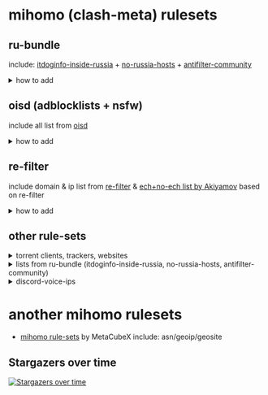 # mihomo (clash-meta) rulesets

## ru-bundle
include: [itdoginfo-inside-russia](https://github.com/itdoginfo/allow-domains/) + [no-russia-hosts](https://github.com/dartraiden/no-russia-hosts) + [antifilter-community](https://community.antifilter.download/)
<details>
  <summary>how to add</summary>
  
<details>
  <summary>.yaml example for binary rule-set .mrs</summary>
  
```yaml
sniffer:
  enable: true
  force-dns-mapping: true
  parse-pure-ip: true
  sniff:
    HTTP:
      ports: [80, 8080-8880]
      override-destination: true
    TLS:
      ports: [443, 8443]
rule-providers:
  ru-bundle:
    type: http
    behavior: domain
    format: mrs
    url: https://github.com/legiz-ru/mihomo-rule-sets/raw/main/ru-bundle/rule.mrs
    path: ./ru-bundle/rule.mrs
    interval: 86400
rules:
  - RULE-SET,ru-bundle,PROXY
  - MATCH,DIRECT
```

</details>
<details>
  <summary>add to vpnbot</summary>
  
```shell
proxy:domain:86400:https://github.com/legiz-ru/mihomo-rule-sets/raw/main/ru-bundle/rule.mrs
```

</details>
</details>

## oisd (adblocklists + nsfw)
include all list from [oisd](oisd.nl)
<details>
  <summary>how to add</summary>
  
<details>
  <summary>.yaml example for binary rule-set .mrs</summary>
  
```yaml
sniffer:
  enable: true
  force-dns-mapping: true
  parse-pure-ip: true
  sniff:
    HTTP:
      ports: [80, 8080-8880]
      override-destination: true
    TLS:
      ports: [443, 8443]
rule-providers:
  oisd_big:
    type: http
    behavior: domain
    format: mrs
    url: https://github.com/legiz-ru/mihomo-rule-sets/raw/main/oisd/big.mrs
    path: ./oisd/big.mrs
    interval: 86400
  oisd_small:
    type: http
    behavior: domain
    format: mrs
    url: https://github.com/legiz-ru/mihomo-rule-sets/raw/main/oisd/small.mrs
    path: ./oisd/small.mrs
    interval: 86400
  oisd_nsfw_small:
    type: http
    behavior: domain
    format: mrs
    url: https://github.com/legiz-ru/mihomo-rule-sets/raw/main/oisd/nsfw_small.mrs
    path: ./oisd/nsfw_small.mrs
    interval: 86400
  oisd_nsfw_big:
    type: http
    behavior: domain
    format: mrs
    url: https://github.com/legiz-ru/mihomo-rule-sets/raw/main/oisd/nsfw.mrs
    path: ./oisd/nsfw_big.mrs
    interval: 86400
rules:
  - RULE-SET,oisd_small,REJECT
  - RULE-SET,oisd_big,REJECT
  - RULE-SET,oisd_nsfw_small,REJECT
  - RULE-SET,oisd_nsfw_big,REJECT
  - MATCH,DIRECT
```

</details>
<details>
  <summary>add to vpnbot</summary>
  
**BIG LIST:**

```shell
reject:domain:86400:https://github.com/legiz-ru/mihomo-rule-sets/raw/main/oisd/big.mrs
```
**SMALL LIST:**

```shell
reject:domain:86400:https://github.com/legiz-ru/mihomo-rule-sets/raw/main/oisd/small.mrs
```
**NSFW BIG LIST:**

```shell
reject:domain:86400:https://github.com/legiz-ru/mihomo-rule-sets/raw/main/oisd/nsfw.mrs
```
**NSFW SMALL LIST:**

```shell
reject:domain:86400:https://github.com/legiz-ru/mihomo-rule-sets/raw/main/oisd/nsfw_small.mrs
```

</details>
</details>

## re-filter
include domain & ip list from [re-filter](https://github.com/1andrevich/Re-filter-lists) & [ech+no-ech list by Akiyamov](https://github.com/Akiyamov/singbox-ech-list) based on re-filter
<details>
  <summary>how to add</summary>
  
<details>
  <summary>.yaml example for binary rule-set .mrs</summary>
  
```yaml
sniffer:
  enable: true
  force-dns-mapping: true
  parse-pure-ip: true
  sniff:
    HTTP:
      ports: [80, 8080-8880]
      override-destination: true
    TLS:
      ports: [443, 8443]
rule-providers:
  refilter_domains:
    type: http
    behavior: domain
    format: mrs
    url: https://github.com/legiz-ru/mihomo-rule-sets/raw/main/re-filter/domain-rule.mrs
    path: ./re-filter/domain-rule.mrs
    interval: 86400
  refilter_ipsum:
    type: http
    behavior: ipcidr
    format: mrs
    url: https://github.com/legiz-ru/mihomo-rule-sets/raw/main/re-filter/ip-rule.mrs
    path: ./re-filter/ip-rule.mrs
    interval: 86400
rules:
  - RULE-SET,refilter_domains,PROXY
  - RULE-SET,refilter_ipsum,PROXY
  - MATCH,DIRECT
```

</details>
<details>
  <summary>.yaml example with ECH+noECH rules</summary>
  
```yaml
sniffer:
  enable: true
  force-dns-mapping: true
  parse-pure-ip: true
  sniff:
    HTTP:
      ports: [80, 8080-8880]
      override-destination: true
    TLS:
      ports: [443, 8443]
rule-providers:
  refilter_noech:
    type: http
    behavior: domain
    format: mrs
    url: https://github.com/legiz-ru/mihomo-rule-sets/raw/main/re-filter/re-filter-noech.mrs
    path: ./re-filter/noech.mrs
    interval: 86400
  refilter_ech:
    type: http
    behavior: domain
    format: mrs
    url: https://github.com/legiz-ru/mihomo-rule-sets/raw/main/re-filter/re-filter-ech.mrs
    path: ./re-filter/ech.mrs
    interval: 86400
  refilter_ipsum:
    type: http
    behavior: ipcidr
    format: mrs
    url: https://github.com/legiz-ru/mihomo-rule-sets/raw/main/re-filter/ip-rule.mrs
    path: ./re-filter/ip-rule.mrs
    interval: 86400
rules:
  - DOMAIN,cloudflare-ech.com,PROXY
  - RULE-SET,refilter_ech,DIRECT
  - RULE-SET,refilter_noech,PROXY
  - RULE-SET,refilter_ipsum,PROXY
  - MATCH,DIRECT
```

</details>
<details>
  <summary>add to vpnbot</summary>
  
```shell
proxy:domain:86400:https://github.com/legiz-ru/mihomo-rule-sets/raw/main/re-filter/domain-rule.mrs
```
```shell
proxy:ipcidr:86400:https://github.com/legiz-ru/mihomo-rule-sets/raw/main/re-filter/ip-rule.mrs
```

</details>
</details>

## other rule-sets
<details>
  <summary>torrent clients, trackers, websites</summary>
  
<details>
  <summary>.yaml example for binary rule-set .mrs</summary>
  
```yaml
sniffer:
  enable: true
  force-dns-mapping: true
  parse-pure-ip: true
  sniff:
    HTTP:
      ports: [80, 8080-8880]
      override-destination: true
    TLS:
      ports: [443, 8443]
rule-providers:
  torrent-trackers:
    type: http
    behavior: domain
    format: mrs
    url: https://github.com/legiz-ru/mihomo-rule-sets/raw/main/other/torrent-trackers.mrs
    path: ./rule-sets/torrent-trackers.mrs
    interval: 86400
  torrent-websites:
    type: http
    behavior: domain
    format: mrs
    url: https://github.com/legiz-ru/mihomo-rule-sets/raw/main/other/torrent-websites.mrs
    path: ./rule-sets/torrent-websites.mrs
    interval: 86400
  torrent-clients:
    type: http
    behavior: classical
    format: yaml
    url: https://github.com/legiz-ru/mihomo-rule-sets/raw/main/other/torrent-clients.yaml
    path: ./rule-sets/torrent-clients.yaml
    interval: 86400
rules:
  - RULE-SET,torrent-clients,DIRECT
  - RULE-SET,torrent-trackers,DIRECT
  - RULE-SET,torrent-websites,PROXY
  - MATCH,DIRECT
```

</details>
<details>
  <summary>add to vpnbot</summary>
  
```shell
DIRECT:domain:86400:https://github.com/legiz-ru/mihomo-rule-sets/raw/main/other/torrent-trackers.mrs
```

```shell
PROXY:domain:86400:https://github.com/legiz-ru/mihomo-rule-sets/raw/main/other/torrent-websites.mrs
```

```shell
DIRECT:classical:86400:https://github.com/legiz-ru/mihomo-rule-sets/raw/main/other/torrent-clients.yaml
```

</details>
</details>

<details>
  <summary>lists from ru-bundle (itdoginfo-inside-russia, no-russia-hosts, antifilter-community)</summary>
  
<details>
  <summary>.yaml example for binary rule-set .mrs</summary>
  
```yaml
sniffer:
  enable: true
  force-dns-mapping: true
  parse-pure-ip: true
  sniff:
    HTTP:
      ports: [80, 8080-8880]
      override-destination: true
    TLS:
      ports: [443, 8443]
rule-providers:
  antifilter-community:
    type: http
    behavior: domain
    format: mrs
    url: https://github.com/legiz-ru/mihomo-rule-sets/raw/main/ru-bundle/antifilter-community.mrs
    path: ./ru-bundle/antifilter-community.mrs
    interval: 86400
  no-russia-hosts:
    type: http
    behavior: domain
    format: mrs
    url: https://github.com/legiz-ru/mihomo-rule-sets/raw/main/ru-bundle/no-russia-hosts.mrs
    path: ./ru-bundle/no-russia-hosts.mrs
    interval: 86400
  itdoginfo-inside-russia:
    type: http
    behavior: domain
    format: mrs
    url: https://github.com/legiz-ru/mihomo-rule-sets/raw/main/ru-bundle/itdoginfo-inside-russia.mrs
    path: ./ru-bundle/itdoginfo-inside-russia.mrs
    interval: 86400
rules:
  - RULE-SET,itdoginfo-inside-russia,PROXY
  - RULE-SET,no-russia-hosts,PROXY
  - RULE-SET,antifilter-community,PROXY
  - MATCH,DIRECT
```

</details>
<details>
  <summary>add to vpnbot</summary>
  
itdoginfo-inside-russia:
  
```shell
proxy:domain:86400:https://github.com/legiz-ru/mihomo-rule-sets/raw/main/ru-bundle/itdoginfo-inside-russia.mrs
```

no-russia-hosts:

```shell
proxy:domain:86400:https://github.com/legiz-ru/mihomo-rule-sets/raw/main/ru-bundle/no-russia-hosts.mrs
```

antifilter-community:

```shell
proxy:domain:86400:https://github.com/legiz-ru/mihomo-rule-sets/raw/main/ru-bundle/antifilter-community.mrs
```

</details>
</details>
<details>
  <summary>discord-voice-ips</summary>
  
<details>
  <summary>.yaml example for binary rule-set .mrs</summary>
  
```yaml
rule-providers:
  discord-voice-ips:
    type: http
    behavior: ipcidr
    format: mrs
    url: https://github.com/legiz-ru/mihomo-rule-sets/raw/main/other/discord-voice-ip-list.mrs
    path: ./other/discord-voice-ips.mrs
    interval: 86400
rules:
  - RULE-SET,discord-voice-ips,PROXY
  - MATCH,DIRECT
```

</details>
<details>
  <summary>add to vpnbot</summary>
  
```shell
proxy:ipcidr:86400:https://github.com/legiz-ru/mihomo-rule-sets/raw/main/other/discord-voice-ip-list.mrs
```

</details>
</details>

# another mihomo rulesets
- [mihomo rule-sets](https://github.com/MetaCubeX/meta-rules-dat/tree/meta) by MetaCubeX include: asn/geoip/geosite

## Stargazers over time
[![Stargazers over time](https://starchart.cc/legiz-ru/mihomo-rule-sets.svg?variant=adaptive)](https://starchart.cc/legiz-ru/mihomo-rule-sets)

